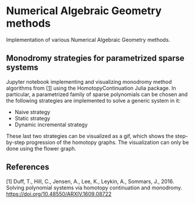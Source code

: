 # Numerical Algebraic Geometry methods
Implementation of various Numerical Algebraic Geometry methods.

## Monodromy strategies for parametrized sparse systems
Jupyter notebook implementing and visualizing monodromy method algorithms from [[1]](#1) using the HomotopyContinuation Julia package. In particular, a parametrized family of sparse polynomials can be chosen and the following strategies are implemented to solve a generic system in it:
- Naive strategy
- Static strategy
- Dynamic incremental strategy

These last two strategies can be visualized as a gif, which shows the step-by-step progression of the homotopy graphs. The visualization can only be done using the flower graph.


## References
<a id="1">[1]</a> 
Duff, T., Hill, C., Jensen, A., Lee, K., Leykin, A., Sommars, J., 2016. Solving polynomial systems via homotopy continuation and monodromy. https://doi.org/10.48550/ARXIV.1609.08722
